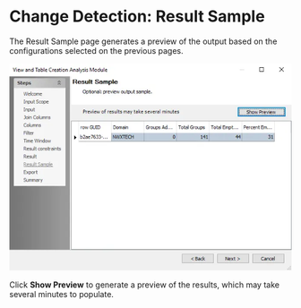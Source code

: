 # Change Detection: Result Sample

The Result Sample page generates a preview of the output based on the configurations selected on the
previous pages.

![Change Detection Data Analysis Module wizard Result Sample page](../../../../../static/img/product_docs/accessanalyzer/admin/analysis/sqlviewcreation/resultsample.webp)

Click **Show Preview** to generate a preview of the results, which may take several minutes to
populate.
